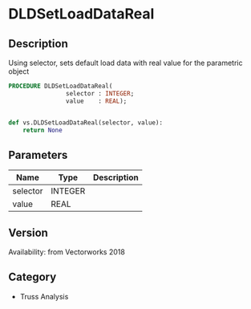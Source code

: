 # DLDSetLoadDataReal

## Description
Using selector, sets default load data with real value for the parametric object

```pascal
PROCEDURE DLDSetLoadDataReal(
				selector : INTEGER;
				value    : REAL);
```

```python

def vs.DLDSetLoadDataReal(selector, value):
    return None
```

## Parameters
|Name|Type|Description|
|---|---|---|
|selector|INTEGER||
|value|REAL||

## Version
Availability: from Vectorworks 2018
## Category
* Truss Analysis

